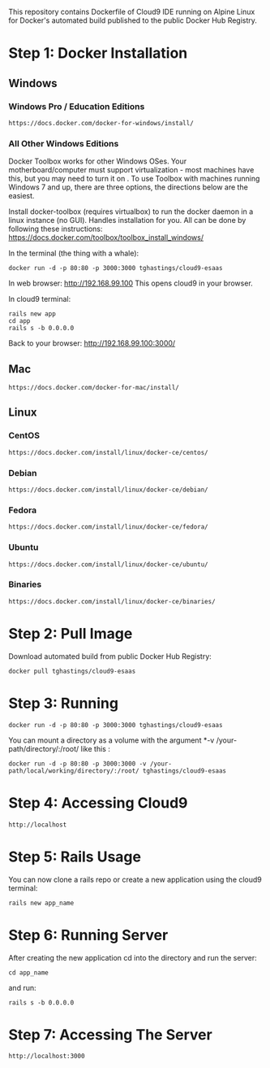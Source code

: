 This repository contains Dockerfile of Cloud9 IDE running on Alpine Linux for Docker's automated build published to the public Docker Hub Registry.

# Step 1: Docker Installation

## Windows

### Windows Pro / Education Editions

    https://docs.docker.com/docker-for-windows/install/

### All Other Windows Editions

Docker Toolbox works for other Windows OSes. Your motherboard/computer must support virtualization - most machines have this, but you may need to turn it on . To use Toolbox with machines running Windows 7 and up, there are three options, the directions below are the easiest.

Install docker-toolbox (requires virtualbox) to run the docker daemon in a linux instance (no GUI). Handles installation for you. All can be done by following these instructions: https://docs.docker.com/toolbox/toolbox_install_windows/

In the terminal (the thing with a whale):

```
docker run -d -p 80:80 -p 3000:3000 tghastings/cloud9-esaas
```

In web browser: http://192.168.99.100 This opens cloud9 in your browser.

In cloud9 terminal:

```
rails new app
cd app
rails s -b 0.0.0.0
```

Back to your browser: http://192.168.99.100:3000/

## Mac

    https://docs.docker.com/docker-for-mac/install/

## Linux

### CentOS

    https://docs.docker.com/install/linux/docker-ce/centos/

### Debian

    https://docs.docker.com/install/linux/docker-ce/debian/

### Fedora

    https://docs.docker.com/install/linux/docker-ce/fedora/

### Ubuntu

    https://docs.docker.com/install/linux/docker-ce/ubuntu/

### Binaries

    https://docs.docker.com/install/linux/docker-ce/binaries/

# Step 2: Pull Image

Download automated build from public Docker Hub Registry:

    docker pull tghastings/cloud9-esaas

# Step 3: Running

    docker run -d -p 80:80 -p 3000:3000 tghastings/cloud9-esaas

You can mount a directory as a volume with the argument \*-v /your-path/directory/:/root/ like this :

    docker run -d -p 80:80 -p 3000:3000 -v /your-path/local/working/directory/:/root/ tghastings/cloud9-esaas

# Step 4: Accessing Cloud9

    http://localhost

# Step 5: Rails Usage

You can now clone a rails repo or create a new application using the cloud9 terminal:

    rails new app_name

# Step 6: Running Server

After creating the new application cd into the directory and run the server:

    cd app_name

and run:

    rails s -b 0.0.0.0

# Step 7: Accessing The Server

    http://localhost:3000
